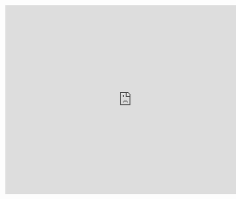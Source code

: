 <iframe src="https://calendar.google.com/calendar/embed?showPrint=0&amp;showTabs=0&amp;showCalendars=0&amp;showTz=0&amp;mode=WEEK&amp;height=600&amp;wkst=1&amp;bgcolor=%23ccccff&amp;src=generalassemb.ly_hqam0db0tv1g0npu5jf1nkeke0%40group.calendar.google.com&amp;color=%238D6F47&amp;ctz=America%2FLos_Angeles" style="border-width:0" width="800" height="600" frameborder="0" scrolling="no"></iframe>
